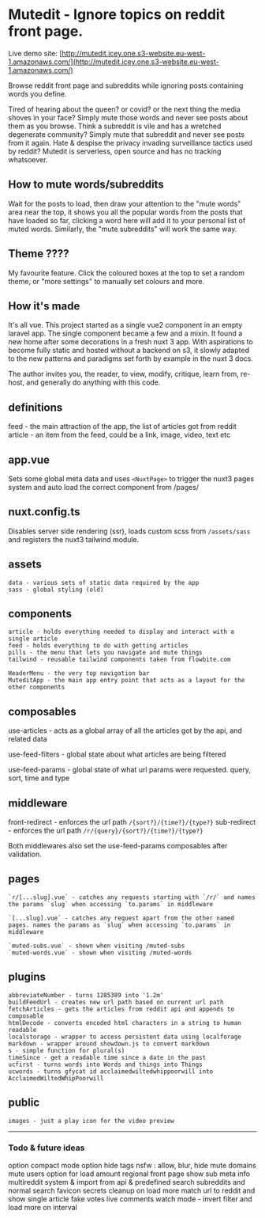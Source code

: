 # Mutedit - Ignore topics on reddit front page.


Live demo site: [http://mutedit.icey.one.s3-website.eu-west-1.amazonaws.com/](http://mutedit.icey.one.s3-website.eu-west-1.amazonaws.com/)


Browse reddit front page and subreddits while ignoring posts containing words you define.

Tired of hearing about the queen? or covid? or the next thing the media shoves in your face? Simply mute those words and never see posts about them as you browse.
Think a subreddit is vile and has a wretched degenerate community? Simply mute that subreddit and never see posts from it again.
Hate & despise the privacy invading surveillance tactics used by reddit? Mutedit is serverless, open source and has no tracking whatsoever.



## How to mute words/subreddits

Wait for the posts to load, then draw your attention to the "mute words" area near the top, it shows you all the popular words from the posts that have loaded so far, clicking a word here will add it to your personal list of muted words. Similarly, the "mute subreddits" will work the same way.


## Theme ????

My favourite feature. Click the coloured boxes at the top to set a random theme, or "more settings" to manually set colours and more.


## How it's made

It's all vue.
This project started as a single vue2 component in an empty laravel app.
The single component became a few and a mixin. It found a new home after
some decorations in a fresh nuxt 3 app. With aspirations to become fully
static and hosted without a backend on s3, it slowly adapted to the
new patterns and paradigms set forth by example in the nuxt 3 docs.

The author invites you, the reader, to view, modify, critique, learn from, re-host, and generally do anything with this code.

## definitions

feed - the main attraction of the app, the list of articles got from reddit
article - an item from the feed, could be a link, image, video, text etc

## app.vue

Sets some global meta data and uses `<NuxtPage>` to trigger the nuxt3 pages system and auto load the correct component from /pages/

## nuxt.config.ts

Disables server side rendering (ssr), loads custom scss from `/assets/sass` and registers the nuxt3 tailwind module.

## assets

    data - various sets of static data required by the app
    sass - global styling (old)

## components

    article - holds everything needed to display and interact with a single article
    feed - holds everything to do with getting articles
    pills - the menu that lets you navigate and mute things
    tailwind - reusable tailwind components taken from flowbite.com

    HeaderMenu - the very top navigation bar
    MuteditApp - the main app entry point that acts as a layout for the other components

## composables

use-articles - acts as a global array of all the articles got by the api, and related data

use-feed-filters - global state about what articles are being filtered

use-feed-params - global state of what url params were requested. query, sort, time and type

## middleware

front-redirect - enforces the url path `/{sort?}/{time?}/{type?}`
sub-redirect - enforces the url path `/r/{query}/{sort?}/{time?}/{type?}`

Both middlewares also set the use-feed-params composables after validation.

## pages

    `r/[...slug].vue` - catches any requests starting with `/r/` and names the params `slug` when accessing `to.params` in middleware

    `[...slug].vue` - catches any request apart from the other named pages. names the params as `slug` when accessing `to.params` in middleware

    `muted-subs.vue` - shown when visiting /muted-subs
    `muted-words.vue` - shown when visiting /muted-words

## plugins

    abbreviateNumber - turns 1285389 into '1.2m'
    buildFeedUrl - creates new url path based on current url path
    fetchArticles - gets the articles from reddit api and appends to composable
    htmlDecode - converts encoded html characters in a string to human readable
    localstorage - wrapper to access persistent data using localforage
    markdown - wrapper around showdown.js to convert markdown
    s - simple function for plural(s)
    timeSince - get a readable time since a date in the past
    ucfirst - turns words into Words and things into Things
    ucwords - turns gfycat id acclaimedwiltedwhippoorwill into AcclaimedWiltedWhipPoorwill

## public

    images - just a play icon for the video preview

---


### Todo & future ideas


option compact mode
option hide tags
nsfw : allow, blur, hide
mute domains
mute users
option for load amount
regional front page
show sub meta info
multireddit system & import from api & predefined
search subreddits and normal search
favicon
secrets
cleanup on load more
match url to reddit and show single article
fake votes
live comments
watch mode - invert filter and load more on interval

